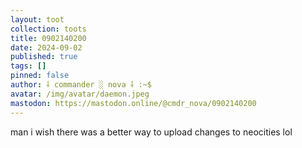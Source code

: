 ```yaml
---
layout: toot
collection: toots
title: 0902140200
date: 2024-09-02
published: true
tags: []
pinned: false
author: ⸸ commander ░ nova ⸸ :~$
avatar: /img/avatar/daemon.jpeg
mastodon: https://mastodon.online/@cmdr_nova/0902140200
---
```


man i wish there was a better way to upload changes to neocities lol
